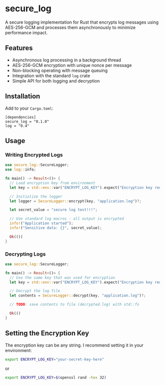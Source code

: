 # secure_log

A secure logging implementation for Rust that encrypts log messages using
AES-256-GCM and processes them asynchronously to minimize performance impact.

## Features

* Asynchronous log processing in a background thread
* AES-256-GCM encryption with unique nonce per message
* Non-blocking operating with message queuing
* Integration with the standard `log` crate
* Simple API for both logging and decryption

## Installation

Add to your `Cargo.toml`:
```tmol
[dependencies]
secure_log = "0.1.0"
log = "0.4"
```

## Usage

### Writing Encrypted Logs
```rust
use secure_log::SecureLogger;
use log::info;

fn main() -> Result<()> {
  // Load encryption key from environment
  let key = std::env::var("ENCRYPT_LOG_KEY").expect("Encryption key required");

  // Initialize the logger
  let logger = SecureLogger::encrypt(key, "application.log")?;

  let secret_value = "secure log test!!!";

  // Use standard log macros - all output is encrypted
  info!("Application started");
  info!("Sensitive data: {}", secret_value);

  Ok(())
}
```

### Decrypting Logs
```rust
use secure_log::SecureLogger;

fn main() -> Result<()> {
  // Use the same key that was used for encryption
  let key = std::env::var("ENCRYPT_LOG_KEY").expect("Encryption key required");

  // Decrypt the log file
  let contents = SecureLogger::decrypt(key, "application.log")?;

  // TODO: save contents to file (decrypted.log) with std::fs

  Ok(()
}
```

## Setting the Encryption Key

The encryption key can be any string. I recommend setting it in your environment:
```bash
export ENCRYPT_LOG_KEY="your-secret-key-here"
```
or
```bash
export ENCRYPT_LOG_KEY=$(openssl rand -hex 32)
```
